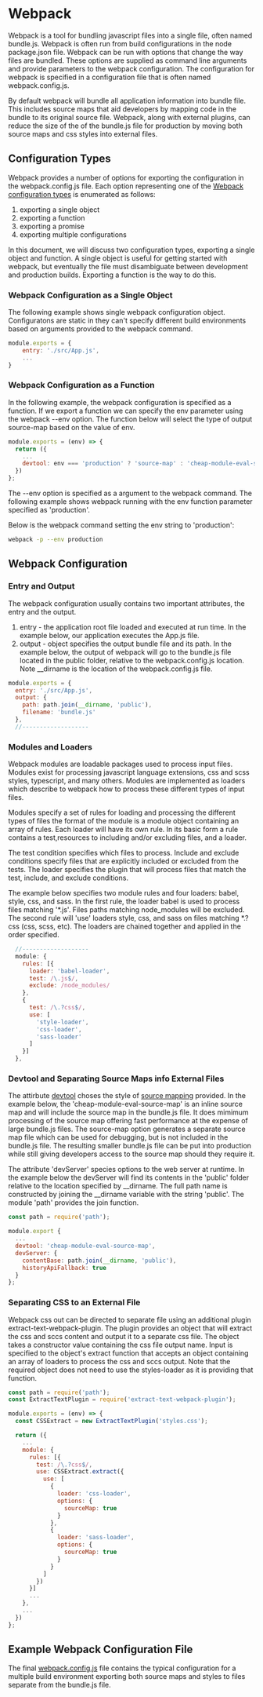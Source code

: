 
# Webpack

Webpack is a tool for bundling javascript files into a single file, often named bundle.js. Webpack is often run from build configurations in the node package.json file. Webpack can be run with options that change the way files are bundled. These options are supplied as command line arguments and provide parameters to the webpack configuration. The configuration for webpack is specified in a configuration file that is often named webpack.config.js.

By default webpack will bundle all application information into bundle file. This includes source maps that aid developers by mapping code in the bundle to its original source file. Webpack, along with external plugins, can reduce the size of the of the bundle.js file for production by moving both source maps and css styles into external files.

## Configuration Types

Webpack provides a number of options for exporting the configuration in the webpack.config.js file. Each option representing one of the [Webpack configuration types] is enumerated as follows:

1. exporting a single object
2. exporting a function
3. exporting a promise
4. exporting multiple configurations

In this document, we will discuss two configuration types, exporting a single object and function. A single object is useful for getting started with webpack, but eventually the file must disambiguate between development and production builds. Exporting a function is the way to do this.

### Webpack Configuration as a Single Object

The following example shows single webpack configuration object. Configuratons are static in they can't specify different build environments based on arguments provided to the webpack command.

```javascript
module.exports = {
    entry: './src/App.js',
    ...
}
```

### Webpack Configuration as a Function

In the following example, the webpack configuration is specified as a function. If we export a function we can specify the env parameter using the webpack --env option. The function below will select the type of output source-map based on the value of env.

```javascript
module.exports = (env) => {
  return ({
    ...
    devtool: env === 'production' ? 'source-map' : 'cheap-module-eval-source-map',
  })
};
```

The --env option is specified as a argument to the webpack command. The following example shows webpack running with the env function parameter specified as 'production'.

Below is the webpack command setting the env string to 'production':
```bash
webpack -p --env production
```
## Webpack Configuration

### Entry and Output

The webpack configuration usually contains two important attributes, the entry and the output.

1. entry - the application root file loaded and executed at run time. In the example below, our application executes the App.js file.
2. output - object specifies the output bundle file and its path. In the example below, the output of webpack will go to the bundle.js file located in the public folder, relative to the webpack.config.js location. Note
__dirname is the location of the webpack.config.js file. 

```javascript
module.exports = {
  entry: './src/App.js',
  output: {
    path: path.join(__dirname, 'public'),
    filename: 'bundle.js'
  },
  //-------------------
```

### Modules and Loaders

Webpack modules are loadable packages used to process input files. Modules exist for processing javascript language extensions, css and scss styles, typescript, and many others. Modules are implemented as loaders which describe to webpack how to process these different types of input files.

Modules specify a set of rules for loading and processing the different types of files the format of the module is a module object containing an array of rules. Each loader will have its own rule. In its basic form a rule contains a test,resources to including and/or excluding files, and a loader.

The test condition specifies which files to process. Include and exclude conditions specify 
files that are explicitly included or excluded from the tests. The loader specifies the plugin that will process files that match the test, include, and exclude conditions.

The example below specifies two module rules and four loaders: babel, style, css, and sass. In the first rule, the loader babel is used to process files matching '*.js'. Files paths matching node_modules will be excluded. The second rule will 'use' loaders style, css, and sass on files matching *.?css (css, scss, etc). The loaders are chained together and applied in the order specified.
  

```javascript
  //-------------------
  module: {
    rules: [{
      loader: 'babel-loader',
      test: /\.js$/,
      exclude: /node_modules/
    },
    {
      test: /\.?css$/,
      use: [
        'style-loader',
        'css-loader',
        'sass-loader'
      ]
    }]
  },
```
### Devtool and Separating Source Maps info External Files

  The attirbute [devtool] choses the style of [source mapping] provided. In the example below, the 'cheap-module-eval-source-map' is an inline source map and will include the source map in the bundle.js file. It does mimimum processing of the source map offering fast performance at the expense of large bundle.js files. The source-map option generates a separate source map file which can be used for debugging, but is not included
  in the bundle.js file. The resulting smaller bundle.js file can be put into production while still giving
  developers  access to the source map should they require it.

  The attribute 'devServer' species options to the web server at runtime. In the example below the devServer will find its contents in the 'public' folder relative to the location specified by __dirname. The full path name is constructed by joining the __dirname variable with the string 'public'. The module 'path' provides the join function.

```javascript
const path = require('path');

module.export {
  ...
  devtool: 'cheap-module-eval-source-map',
  devServer: {
    contentBase: path.join(__dirname, 'public'),
    historyApiFallback: true
  }
};
```
### Separating CSS to an External File

Webpack css out can be directed to separate file using an additional plugin extract-text-webpack-plugin. The plugin provides an object that will extract the css and sccs content and output it to a separate css file. The object takes a constructor value containing the css file output name. Input is specified to the object's extract function that accepts an object containing an array of loaders to process the css and sccs output. Note that the required object does not need to use the styles-loader as it is providing that function.

```javascript
const path = require('path');
const ExtractTextPlugin = require('extract-text-webpack-plugin');

module.exports = (env) => {
  const CSSExtract = new ExtractTextPlugin('styles.css');

  return ({
    ...
    module: {
      rules: [{
        test: /\.?css$/,
        use: CSSExtract.extract({
          use: [
            {
              loader: 'css-loader',
              options: {
                sourceMap: true
              }
            },
            {
              loader: 'sass-loader',
              options: {
                sourceMap: true
              }
            }
          ]
        })
      }]
      ...
    },
    ...
  })
};
```

## Example Webpack Configuration File

The final [webpack.config.js] file contains the typical configuration for a multiple build environment exporting both source maps and styles to files separate from the bundle.js file.

[extract-text-webpack-plugin]: https://github.com/webpack-contrib/extract-text-webpack-plugin
[Webpack documentation website]: https://webpack.js.org
[source mapping]: https://survivejs.com/webpack/building/source-maps
[Webpack Configuration Types]: https://webpack.js.org/configuration/configuration-types
[Webpack How to Guides]: https://webpack.js.org/guides
[devtool]: https://webpack.js.org/configuration/devtool
[webpack.config.js]: ../webpack.config.js
